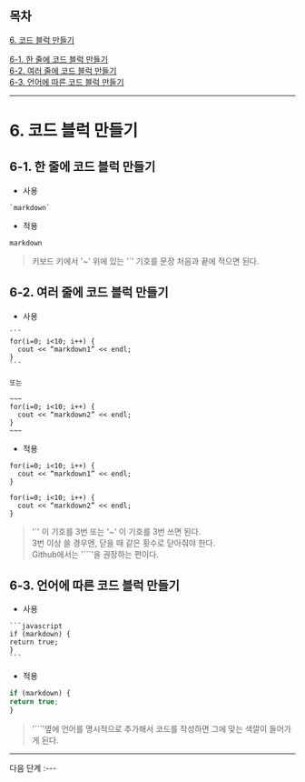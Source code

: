 ## 목차

[6. 코드 블럭 만들기](#6-코드-블럭-만들기)  

[6-1. 한 줄에 코드 블럭 만들기](#4-1-한-줄에-코드-블럭-만들기)   
[6-2. 여러 줄에 코드 블럭 만들기](#4-2-여러-줄에-코드-블럭-만들기)  
[6-3. 언어에 따른 코드 블럭 만들기](#4-3-언어에-따른-코드-블럭-만들기)

---

# 6. 코드 블럭 만들기

## 6-1. 한 줄에 코드 블럭 만들기

- 사용
```
`markdown`
```

- 적용

`markdown`

> 키보드 키에서 '~' 위에 있는 '`' 기호를 문장 처음과 끝에 적으면 된다.

## 6-2. 여러 줄에 코드 블럭 만들기

- 사용

````````````
```
for(i=0; i<10; i++) {
  cout << “markdown1” << endl;
}
```

또는

~~~
for(i=0; i<10; i++) {
  cout << “markdown2” << endl;
}
~~~
````````````

- 적용

```
for(i=0; i<10; i++) {
  cout << “markdown1” << endl;
}
```

~~~
for(i=0; i<10; i++) {
  cout << “markdown2” << endl;
}
~~~

> '`' 이 기호를 3번 또는 '~' 이 기호를 3번 쓰면 된다.   
> 3번 이상 쓸 경우엔, 닫을 때 같은 횟수로 닫아줘야 한다.  
> Github에서는 '```'을 권장하는 편이다.   

## 6-3. 언어에 따른 코드 블럭 만들기

- 사용
`````
```javascript
if (markdown) {
return true;
}
```
`````

- 적용

```javascript
if (markdown) {
return true;
}
```

> '```'옆에 언어를 명시적으로 추가해서 코드를 작성하면 그에 맞는 색깔이 들어가게 된다.

---

다음 단계 :---
